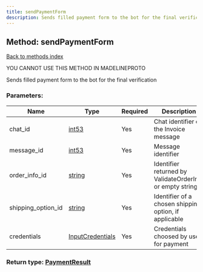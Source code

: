 ```yaml
---
title: sendPaymentForm
description: Sends filled payment form to the bot for the final verification
---
```

## Method: sendPaymentForm  
[Back to methods index](index.md)


YOU CANNOT USE THIS METHOD IN MADELINEPROTO


Sends filled payment form to the bot for the final verification

### Parameters:

| Name     |    Type       | Required | Description |
|----------|---------------|----------|-------------|
|chat\_id|[int53](../types/int53.md) | Yes|Chat identifier of the Invoice message|
|message\_id|[int53](../types/int53.md) | Yes|Message identifier|
|order\_info\_id|[string](../types/string.md) | Yes|Identifier returned by ValidateOrderInfo or empty string|
|shipping\_option\_id|[string](../types/string.md) | Yes|Identifier of a chosen shipping option, if applicable|
|credentials|[InputCredentials](../types/InputCredentials.md) | Yes|Credentials choosed by user for payment|


### Return type: [PaymentResult](../types/PaymentResult.md)


